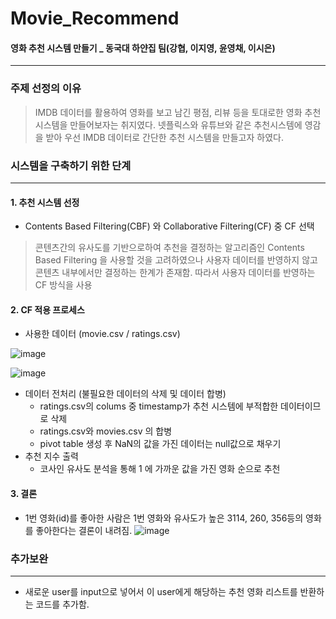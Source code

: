 # Movie_Recommend
#### 영화 추천 시스템 만들기 _ 동국대 하얀집 팀(강협, 이지영, 윤영채, 이시은) 
-------------------------------------
### 주제 선정의 이유
> IMDB 데이터를 활용하여 영화를 보고 남긴 평점, 리뷰 등을 토대로한 영화 추천 시스템을 만들어보자는 취지였다. 넷플릭스와 유튜브와 같은 추천시스템에 영감을 받아 우선 IMDB 데이터로 간단한 추천 시스템을 만들고자 하였다. 
### 시스템을 구축하기 위한 단계
---------------------------------------------
#### 1. 추천 시스템 선정
+ Contents Based Filtering(CBF) 와 Collaborative Filtering(CF) 중 CF 선택
> 콘텐츠간의 유사도를 기반으로하여 추천을 결정하는 알고리즘인 Contents Based 
Filtering 을 사용할 것을 고려하였으나 사용자 데이터를 반영하지 않고 콘텐츠 내부에서만 결정하는 한계가 존재함. 따라서 사용자 데이터를 반영하는 CF 방식을 사용
#### 2. CF 적용 프로세스
+ 사용한 데이터 (movie.csv / ratings.csv)

![image](https://user-images.githubusercontent.com/79441145/134026892-0d65f046-4384-494d-9348-ed6b7793257f.png)

![image](https://user-images.githubusercontent.com/79441145/134026990-df53b10c-9da2-4f3f-bd6a-bd2d71a65749.png)
+ 데이터 전처리 (불필요한 데이터의 삭제 및 데이터 합병)
  + ratings.csv의 colums 중 timestamp가 추천 시스템에 부적합한 데이터이므로 삭제
  + ratings.csv와 movies.csv 의 합병
  + pivot table 생성 후 NaN의 값을 가진 데이터는 null값으로 채우기
+ 추천 지수 출력
  + 코사인 유사도 분석을 통해 1 에 가까운 값을 가진 영화 순으로 추천
#### 3. 결론
+ 1번 영화(id)를 좋아한 사람은 1번 영화와 유사도가 높은 3114, 260, 356등의 영화를 좋아한다는 결론이 내려짐.
![image](https://user-images.githubusercontent.com/79441145/134028880-d8c08c31-1db6-4162-a2e0-de2f335ca47d.png)

### 추가보완 
--------------------------------------
+ 새로운 user를 input으로 넣어서 이 user에게 해당하는 추천 영화 리스트를 반환하는 코드를 추가함.
 
